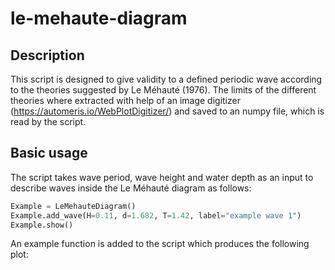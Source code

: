 # le-mehaute-diagram

## Description 

This script is designed to give validity to a defined periodic wave according to the theories suggested by Le Méhauté (1976).
The limits of the different theories where extracted with help of an image digitizer (https://automeris.io/WebPlotDigitizer/) and saved to an numpy file, which is read by the script.


## Basic usage

The script takes wave period, wave height and water depth as an input to describe waves inside the Le Méhauté diagram as follows:

```python
Example = LeMehauteDiagram()
Example.add_wave(H=0.11, d=1.682, T=1.42, label="example wave 1") 
Example.show()
```
An example function is added to the script which produces the following plot:
